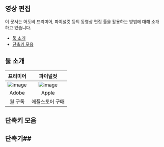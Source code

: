 ## 영상 편집
이 문서는 어도비 프리미어, 파이널컷 등의 동영상 편집 툴을 활용하는 방법에 대해 소개하고 있습니다.

- [툴 소개](#툴-소개)
- [단축키 모음](#단축키-모음)

## 툴 소개

| 프리미어 | 파이널컷 |
|:----:|:----:|
| ![image](https://user-images.githubusercontent.com/101777355/167284318-432c7416-6e89-481a-a5ff-228eb3755e21.png) | ![image](https://user-images.githubusercontent.com/101777355/167284303-206de87c-9b8c-49ec-b10d-f4382e83fbe4.png) |
| Adobe | Apple |
| 월 구독 | 애플스토어 구매 |

## 단축키 모음

## 단축기##

